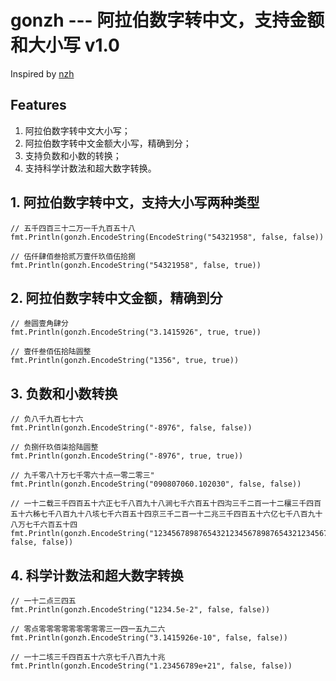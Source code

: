 gonzh --- 阿拉伯数字转中文，支持金额和大小写 v1.0
========================

Inspired by [nzh](https://github.com/cnwhy/nzh)

## Features
1. 阿拉伯数字转中文大小写；
2. 阿拉伯数字转中文金额大小写，精确到分；
3. 支持负数和小数的转换；
4. 支持科学计数法和超大数字转换。

## 1. 阿拉伯数字转中文，支持大小写两种类型

```
// 五千四百三十二万一千九百五十八
fmt.Println(gonzh.EncodeString(EncodeString("54321958", false, false))

// 伍仟肆佰叁拾贰万壹仟玖佰伍拾捌
fmt.Println(gonzh.EncodeString("54321958", false, true))
```

## 2. 阿拉伯数字转中文金额，精确到分

```
// 叁圆壹角肆分
fmt.Println(gonzh.EncodeString("3.1415926", true, true))

// 壹仟叁佰伍拾陆圆整
fmt.Println(gonzh.EncodeString("1356", true, true))
```

## 3. 负数和小数转换

```
// 负八千九百七十六
fmt.Println(gonzh.EncodeString("-8976", false, false))

// 负捌仟玖佰柒拾陆圆整
fmt.Println(gonzh.EncodeString("-8976", true, true))

// 九千零八十万七千零六十点一零二零三"
fmt.Println(gonzh.EncodeString("090807060.102030", false, false))

// 一十二载三千四百五十六正七千八百九十八涧七千六百五十四沟三千二百一十二穰三千四百五十六秭七千八百九十八垓七千六百五十四京三千二百一十二兆三千四百五十六亿七千八百九十八万七千六百五十四
fmt.Println(gonzh.EncodeString("1234567898765432123456789876543212345678987654", false, false))
```

## 4. 科学计数法和超大数字转换

```
// 一十二点三四五
fmt.Println(gonzh.EncodeString("1234.5e-2", false, false))

// 零点零零零零零零零零零三一四一五九二六
fmt.Println(gonzh.EncodeString("3.1415926e-10", false, false))

// 一十二垓三千四百五十六京七千八百九十兆
fmt.Println(gonzh.EncodeString("1.23456789e+21", false, false))
```
